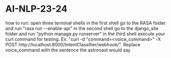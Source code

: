 # AI-NLP-23-24
how to run:
open three terminal shells
in the first shell go to the RASA folder and run "rasa run --enable-api"
in the second shell go to the django_site folder and run "python manage.py runserver"
in the third shell execute your curl command for testing. Ex: "curl -d "command=<voice_command>" -X POST http://localhost:8000/IntentClassifier/webhook/". Replace voice_command with the sentence the astronaut would say